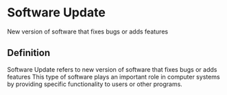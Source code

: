 # Software Update

New version of software that fixes bugs or adds features

## Definition
Software Update refers to new version of software that fixes bugs or adds features This type of software plays an important role in computer systems by providing specific functionality to users or other programs.
